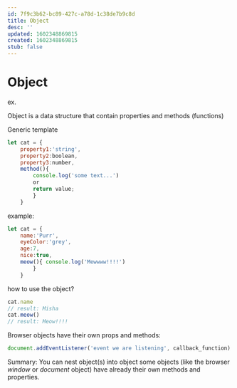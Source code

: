 ```yaml
---
id: 7f9c3b62-bc89-427c-a78d-1c38de7b9c8d
title: Object
desc: ''
updated: 1602348869815
created: 1602348869815
stub: false
---
```

# Object

ex.

Object is a data structure that contain properties and methods (functions)

Generic template
```javascript
let cat = {
    property1:'string',
    property2:boolean,
    property3:number,
    method(){ 
        console.log('some text...')
        or
        return value;
        }
    }
```
example:
```javascript
let cat = {
    name:'Purr',
    eyeColor:'grey',
    age:7,
    nice:true,
    meow(){ console.log('Mewwww!!!!')
        }
    }
```

how to use the object?
```javascript
cat.name
// result: Misha
cat.meow()
// result: Meow!!!!
```

Browser objects have their own props and methods:
```javascript
document.addEventListener('event we are listening', callback_function)
```



Summary:
You can nest object(s) into object
some objects (like the browser _window_ or _document_ object) have already their own methods and properties. 
